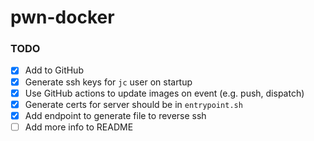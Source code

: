 # pwn-docker

### TODO

- [x] Add to GitHub
- [x] Generate ssh keys for `jc` user on startup
- [x] Use GitHub actions to update images on event (e.g. push, dispatch)
- [x] Generate certs for server should be in `entrypoint.sh`
- [x] Add endpoint to generate file to reverse ssh
- [ ] Add more info to README
